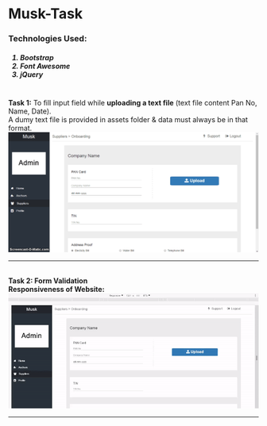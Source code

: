 # Musk-Task
<h3>Technologies Used: </h3>
<h5>
  <ol>
    <li>Bootstrap</li>
    <li>Font Awesome</li>
    <li>jQuery</li>
  </ol>
</h5>
<br>
<b>Task 1:</b> To fill input field while <b>uploading a text file</b> (text file content Pan No, Name, Date).<br>
A dumy text file is provided in assets folder & data must always be in that format.
<img src="assets/git_upload/upload.gif" alt="Upload file">
<hr>
<br>
<b>Task 2: Form Validation </b>
<br>
<b>Responsiveness of Website: </b><br>
<img src="assets/git_upload/responsive.gif" alt="Responsive website"> 
<hr>

